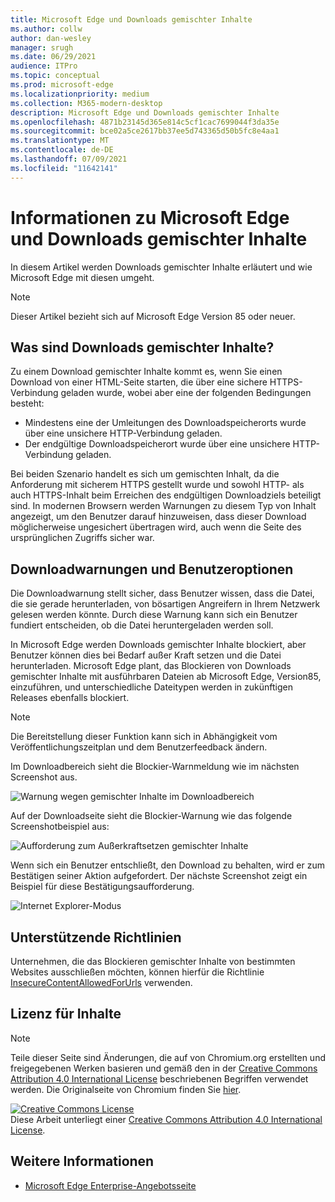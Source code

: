 ```yaml
---
title: Microsoft Edge und Downloads gemischter Inhalte
ms.author: collw
author: dan-wesley
manager: srugh
ms.date: 06/29/2021
audience: ITPro
ms.topic: conceptual
ms.prod: microsoft-edge
ms.localizationpriority: medium
ms.collection: M365-modern-desktop
description: Microsoft Edge und Downloads gemischter Inhalte
ms.openlocfilehash: 4871b23145d365e814c5cf1cac7699044f3da35e
ms.sourcegitcommit: bce02a5ce2617bb37ee5d743365d50b5fc8e4aa1
ms.translationtype: MT
ms.contentlocale: de-DE
ms.lasthandoff: 07/09/2021
ms.locfileid: "11642141"
---
```

# <a name="learn-about-microsoft-edge-and-mixed-content-downloads"></a>Informationen zu Microsoft Edge und Downloads gemischter Inhalte

In diesem Artikel werden Downloads gemischter Inhalte erläutert und wie Microsoft Edge mit diesen umgeht.

>[!NOTE]
>Dieser Artikel bezieht sich auf Microsoft Edge Version 85 oder neuer.

## <a name="what-are-mixed-content-downloads"></a>Was sind Downloads gemischter Inhalte?

Zu einem Download gemischter Inhalte kommt es, wenn Sie einen Download von einer HTML-Seite starten, die über eine sichere HTTPS-Verbindung geladen wurde, wobei aber eine der folgenden Bedingungen besteht:

- Mindestens eine der Umleitungen des Downloadspeicherorts wurde über eine unsichere HTTP-Verbindung geladen.
- Der endgültige Downloadspeicherort wurde über eine unsichere HTTP-Verbindung geladen.

Bei beiden Szenario handelt es sich um gemischten Inhalt, da die Anforderung mit sicherem HTTPS gestellt wurde und sowohl HTTP- als auch HTTPS-Inhalt beim Erreichen des endgültigen Downloadziels beteiligt sind. In modernen Browsern werden Warnungen zu diesem Typ von Inhalt angezeigt, um den Benutzer darauf hinzuweisen, dass dieser Download möglicherweise ungesichert übertragen wird, auch wenn die Seite des ursprünglichen Zugriffs sicher war.

## <a name="download-warnings-and-user-options"></a>Downloadwarnungen und Benutzeroptionen

Die Downloadwarnung stellt sicher, dass Benutzer wissen, dass die Datei, die sie gerade herunterladen, von bösartigen Angreifern in Ihrem Netzwerk gelesen werden könnte. Durch diese Warnung kann sich ein Benutzer fundiert entscheiden, ob die Datei heruntergeladen werden soll.

In Microsoft Edge werden Downloads gemischter Inhalte blockiert, aber Benutzer können dies bei Bedarf außer Kraft setzen und die Datei herunterladen. Microsoft Edge plant, das Blockieren von Downloads gemischter Inhalte mit ausführbaren Dateien ab Microsoft Edge, Version85, einzuführen, und unterschiedliche Dateitypen werden in zukünftigen Releases ebenfalls blockiert.

> [!NOTE]
> Die Bereitstellung dieser Funktion kann sich in Abhängigkeit vom Veröffentlichungszeitplan und dem Benutzerfeedback ändern.

<!-- The schedule of the block for different filetypes is to be determined and may be impacted by usage data and user feedback. -->

Im Downloadbereich sieht die Blockier-Warnmeldung wie im nächsten Screenshot aus.

 ![Warnung wegen gemischter Inhalte im Downloadbereich](./media/edge-learnmore-mixed-content-downloads/edge-mixed-content-download-tray-warning.png)

Auf der Downloadseite sieht die Blockier-Warnung wie das folgende Screenshotbeispiel aus:

 ![Aufforderung zum Außerkraftsetzen gemischter Inhalte](./media/edge-learnmore-mixed-content-downloads/edge-mixed-content-download-page-warning.png)

Wenn sich ein Benutzer entschließt, den Download zu behalten, wird er zum Bestätigen seiner Aktion aufgefordert. Der nächste Screenshot zeigt ein Beispiel für diese Bestätigungsaufforderung.

 ![Internet Explorer-Modus](./media/edge-learnmore-mixed-content-downloads/edge-mixed-content-download-override.png)

## <a name="supporting-policies"></a>Unterstützende Richtlinien

Unternehmen, die das Blockieren gemischter Inhalte von bestimmten Websites ausschließen möchten, können hierfür die Richtlinie [InsecureContentAllowedForUrls](./microsoft-edge-policies.md#insecurecontentallowedforurls) verwenden.

## <a name="content-license"></a>Lizenz für Inhalte

> [!NOTE]
> Teile dieser Seite sind Änderungen, die auf von Chromium.org erstellten und freigegebenen Werken basieren und gemäß den in der [Creative Commons Attribution 4.0 International License](http://creativecommons.org/licenses/by/4.0/) beschriebenen Begriffen verwendet werden. Die Originalseite von Chromium finden Sie [hier](https://developers.google.com/web/fundamentals/security/prevent-mixed-content/what-is-mixed-content).
  
<a rel="license" href="http://creativecommons.org/licenses/by/4.0/"><img alt="Creative Commons License" style="border-width:0" src="https://i.creativecommons.org/l/by/4.0/88x31.png" /></a><br />Diese Arbeit unterliegt einer <a rel="license" href="http://creativecommons.org/licenses/by/4.0/">Creative Commons Attribution 4.0 International License</a>.

## <a name="see-also"></a>Weitere Informationen

- [Microsoft Edge Enterprise-Angebotsseite](https://aka.ms/EdgeEnterprise)